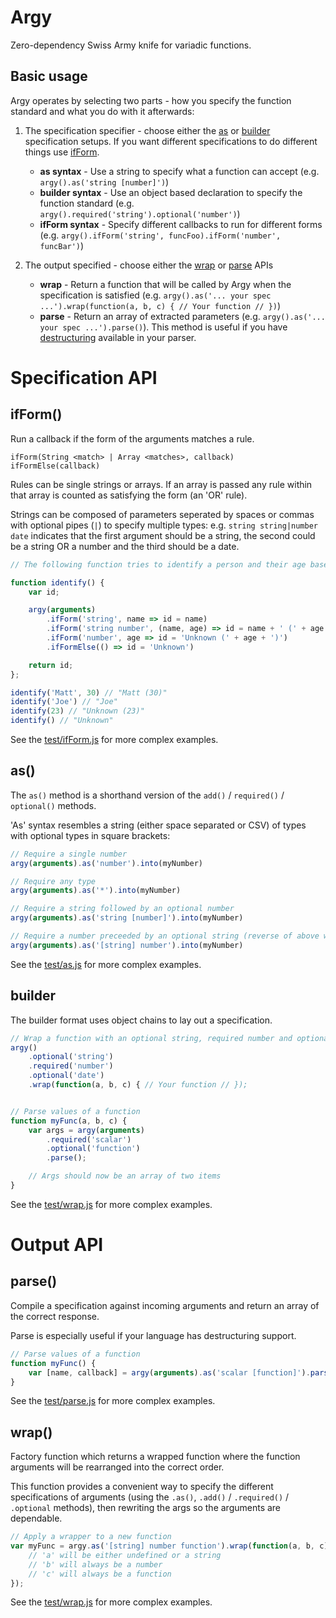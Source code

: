 Argy
====
Zero-dependency Swiss Army knife for variadic functions.



Basic usage
-----------
Argy operates by selecting two parts - how you specify the function standard and what you do with it afterwards:

1. The specification specifier - choose either the [as](#as) or [builder](#builder) specification setups. If you want different specifications to do different things use [ifForm](#ifform).
	- **as syntax** - Use a string to specify what a function can accept (e.g. `argy().as('string [number]')`)
	- **builder syntax** - Use an object based declaration to specify the function standard (e.g. `argy().required('string').optional('number')`)
	* **ifForm syntax** - Specify different callbacks to run for different forms (e.g. `argy().ifForm('string', funcFoo).ifForm('number', funcBar')`)

2. The output specified - choose either the [wrap](#wrap) or [parse](#parse) APIs
	- **wrap** - Return a function that will be called by Argy when the specification is satisfied (e.g. `argy().as('... your spec ...').wrap(function(a, b, c) { // Your function // })`)
	- **parse** - Return an array of extracted parameters (e.g. `argy().as('... your spec ...').parse()`). This method is useful if you have [destructuring](https://hacks.mozilla.org/2015/05/es6-in-depth-destructuring/) available in your parser.



Specification API
=================

ifForm()
--------
Run a callback if the form of the arguments matches a rule.

	ifForm(String <match> | Array <matches>, callback)
	ifFormElse(callback)

Rules can be single strings or arrays. If an array is passed any rule within that array is counted as satisfying the form (an 'OR' rule).

Strings can be composed of parameters seperated by spaces or commas with optional pipes (`|`) to specify multiple types: e.g. `string string|number date` indicates that the first argument should be a string, the second could be a string OR a number and the third should be a date.


```javascript
// The following function tries to identify a person and their age based on optional arguments

function identify() {
	var id;

	argy(arguments)
		.ifForm('string', name => id = name)
		.ifForm('string number', (name, age) => id = name + ' (' + age + ')')
		.ifForm('number', age => id = 'Unknown (' + age + ')')
		.ifFormElse(() => id = 'Unknown')

	return id;
};

identify('Matt', 30) // "Matt (30)"
identify('Joe') // "Joe"
identify(23) // "Unknown (23)"
identify() // "Unknown"
```

See the [test/ifForm.js](tests) for more complex examples.


as()
----
The `as()` method is a shorthand version of the `add()` / `required()` / `optional()` methods.

'As' syntax resembles a string (either space separated or CSV) of types with optional types in square brackets:

```javascript
// Require a single number
argy(arguments).as('number').into(myNumber)

// Require any type
argy(arguments).as('*').into(myNumber)

// Require a string followed by an optional number
argy(arguments).as('string [number]').into(myNumber)

// Require a number preceeded by an optional string (reverse of above with args expanding from right)
argy(arguments).as('[string] number').into(myNumber)
```

See the [test/as.js](tests) for more complex examples.


builder
-------
The builder format uses object chains to lay out a specification.

```javascript
// Wrap a function with an optional string, required number and optional date
argy()
	.optional('string')
	.required('number')
	.optional('date')
	.wrap(function(a, b, c) { // Your function // });


// Parse values of a function
function myFunc(a, b, c) {
	var args = argy(arguments)
		.required('scalar')
		.optional('function')
		.parse();

	// Args should now be an array of two items
}
```

See the [test/wrap.js](tests) for more complex examples.


Output API
==========

parse()
-------
Compile a specification against incoming arguments and return an array of the correct response.

Parse is especially useful if your language has destructuring support.


```javascript
// Parse values of a function
function myFunc() {
	var [name, callback] = argy(arguments).as('scalar [function]').parse();
}
```

See the [test/parse.js](tests) for more complex examples.


wrap()
------
Factory function which returns a wrapped function where the function arguments will be rearranged into the correct order.

This function provides a convenient way to specify the different specifications of arguments (using the `.as()`, `.add()` / `.required()` / `.optional` methods), then rewriting the args so the arguments are dependable.

```javascript
// Apply a wrapper to a new function
var myFunc = argy.as('[string] number function').wrap(function(a, b, c) {
	// 'a' will be either undefined or a string
	// 'b' will always be a number
	// 'c' will always be a function
});
```

See the [test/wrap.js](tests) for more complex examples.
